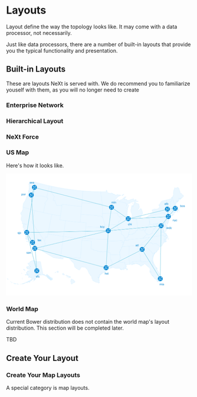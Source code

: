 # Layouts
Layout define the way the topology looks like. It may come with a data processor, not necessarily.

Just like data processors, there are a number of built-in layouts that provide you the typical functionality and presentation.

## Built-in Layouts
These are layouts NeXt is served with. We do recommend you to familiarize youself with them, as you will no longer need to create 

### Enterprise Network

### Hierarchical Layout

### NeXt Force

### US Map
Here's how it looks like.

![](../images/tutorial-003-06/usmap.png)

### World Map
Current Bower distribution does not contain the world map's layout distribution. This section will be completed later.

TBD

## Create Your Layout



### Create Your Map Layouts
A special category is map layouts. 